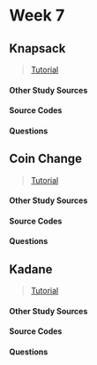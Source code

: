 # Week 7


## Knapsack

> [Tutorial]()

#### Other Study Sources
 
#### Source Codes

#### Questions



## Coin Change

> [Tutorial]()

#### Other Study Sources
 
#### Source Codes

#### Questions



## Kadane

> [Tutorial]()

#### Other Study Sources
 
#### Source Codes

#### Questions